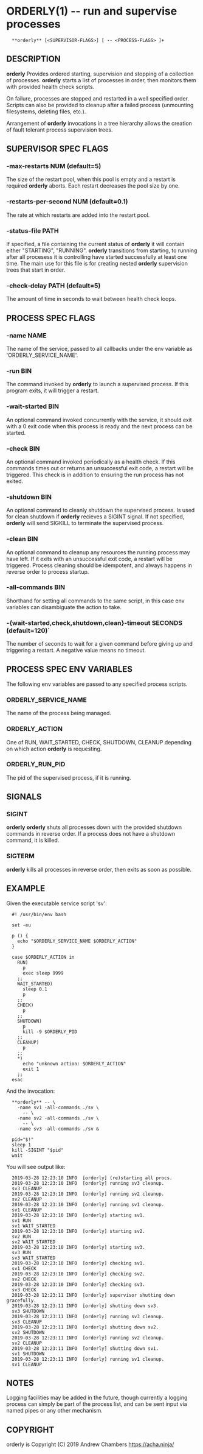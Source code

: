 # ORDERLY(1) -- run and supervise processes

``` 
  **orderly** [<SUPERVISOR-FLAGS>] [ -- <PROCESS-FLAGS> ]+
```

## DESCRIPTION

**orderly** Provides ordered starting, supervision and stopping of a
collection of processes. **orderly** starts a list of processes in
order, then monitors them with provided health check scripts.

On failure, processes are stopped and restarted in a well specified
order. Scripts can also be provided to cleanup after a failed process
(unmounting filesystems, deleting files, etc.).

Arrangement of **orderly** invocations in a tree hierarchy allows the
creation of fault tolerant process supervision trees.

## SUPERVISOR SPEC FLAGS

### \-max-restarts NUM (default=5)

The size of the restart pool, when this pool is empty and a restart is
required **orderly** aborts. Each restart decreases the pool size by
one.

### \-restarts-per-second NUM (default=0.1)

The rate at which restarts are added into the restart pool.

### \-status-file PATH

If specified, a file containing the current status of **orderly** it
will contain either "STARTING", "RUNNING". **orderly** transitions from
starting, to running after all procesess it is controlling have started
successfully at least one time. The main use for this file is for
creating nested **orderly** supervision trees that start in order.

### \-check-delay PATH (default=5)

The amount of time in seconds to wait between health check loops.

## PROCESS SPEC FLAGS

### \-name NAME

The name of the service, passed to all callbacks under the env variable
as 'ORDERLY\_SERVICE\_NAME'.

### \-run BIN

The command invoked by **orderly** to launch a supervised process. If
this program exits, it will trigger a restart.

### \-wait-started BIN

An optional command invoked concurrently with the service, it should
exit with a 0 exit code when this process is ready and the next process
can be started.

### \-check BIN

An optional command invoked periodically as a health check. If this
commands times out or returns an unsuccessful exit code, a restart will
be triggered. This check is in addition to ensuring the run process has
not exited.

### \-shutdown BIN

An optional command to cleanly shutdown the supervised process. Is used
for clean shutdown if **orderly** recieves a SIGINT signal. If not
specified, **orderly** will send SIGKILL to terminate the supervised
process.

### \-clean BIN

An optional command to cleanup any resources the running process may
have left. If it exits with an unsuccessful exit code, a restart will be
triggered. Process cleaning should be idempotent, and always happens in
reverse order to process startup.

### \-all-commands BIN

Shorthand for setting all commands to the same script, in this case env
variables can disambiguate the action to
take.

### \-{wait-started,check,shutdown,clean}-timeout SECONDS (default=120)\`

The number of seconds to wait for a given command before giving up and
triggering a restart. A negative value means no timeout.

## PROCESS SPEC ENV VARIABLES

The following env variables are passed to any specified process scripts.

### ORDERLY\_SERVICE\_NAME

The name of the process being managed.

### ORDERLY\_ACTION

One of RUN, WAIT\_STARTED, CHECK, SHUTDOWN, CLEANUP depending on which
action **orderly** is requesting.

### ORDERLY\_RUN\_PID

The pid of the supervised process, if it is running.

## SIGNALS

### SIGINT

**orderly** **orderly** shuts all processes down with the provided
shutdown commands in reverse order. If a process does not have a
shutdown command, it is killed.

### SIGTERM

**orderly** kills all processes in reverse order, then exits as soon as
possible.

## EXAMPLE

Given the executable service script 'sv':

``` 
  #! /usr/bin/env bash

  set -eu

  p () {
    echo "$ORDERLY_SERVICE_NAME $ORDERLY_ACTION"
  }

  case $ORDERLY_ACTION in
    RUN)
      p
      exec sleep 9999
    ;;
    WAIT_STARTED)
      sleep 0.1
      p
    ;;
    CHECK)
      p
    ;;
    SHUTDOWN)
      p
      kill -9 $ORDERLY_PID
    ;;
    CLEANUP)
      p
    ;;
    *)
      echo "unknown action: $ORDERLY_ACTION"
      exit 1
    ;;
  esac
```

And the invocation:

``` 
  **orderly** -- \
    -name sv1 -all-commands ./sv \
      -- \
    -name sv2 -all-commands ./sv \
      -- \
    -name sv3 -all-commands ./sv &

  pid="$!"
  sleep 1
  kill -SIGINT "$pid"
  wait
```

You will see output like:

``` 
  2019-03-28 12:23:10 INFO  [orderly] (re)starting all procs.
  2019-03-28 12:23:10 INFO  [orderly] running sv3 cleanup.
  sv3 CLEANUP
  2019-03-28 12:23:10 INFO  [orderly] running sv2 cleanup.
  sv2 CLEANUP
  2019-03-28 12:23:10 INFO  [orderly] running sv1 cleanup.
  sv1 CLEANUP
  2019-03-28 12:23:10 INFO  [orderly] starting sv1.
  sv1 RUN
  sv1 WAIT_STARTED
  2019-03-28 12:23:10 INFO  [orderly] starting sv2.
  sv2 RUN
  sv2 WAIT_STARTED
  2019-03-28 12:23:10 INFO  [orderly] starting sv3.
  sv3 RUN
  sv3 WAIT_STARTED
  2019-03-28 12:23:10 INFO  [orderly] checking sv1.
  sv1 CHECK
  2019-03-28 12:23:10 INFO  [orderly] checking sv2.
  sv2 CHECK
  2019-03-28 12:23:10 INFO  [orderly] checking sv3.
  sv3 CHECK
  2019-03-28 12:23:11 INFO  [orderly] supervisor shutting down gracefully.
  2019-03-28 12:23:11 INFO  [orderly] shutting down sv3.
  sv3 SHUTDOWN
  2019-03-28 12:23:11 INFO  [orderly] running sv3 cleanup.
  sv3 CLEANUP
  2019-03-28 12:23:11 INFO  [orderly] shutting down sv2.
  sv2 SHUTDOWN
  2019-03-28 12:23:11 INFO  [orderly] running sv2 cleanup.
  sv2 CLEANUP
  2019-03-28 12:23:11 INFO  [orderly] shutting down sv1.
  sv1 SHUTDOWN
  2019-03-28 12:23:11 INFO  [orderly] running sv1 cleanup.
  sv1 CLEANUP
```

## NOTES

Logging facilities may be added in the future, though currently a
logging process can simply be part of the process list, and can be sent
input via named pipes or any other mechanism.

## COPYRIGHT

orderly is Copyright (C) 2019 Andrew Chambers <https://acha.ninja/>
